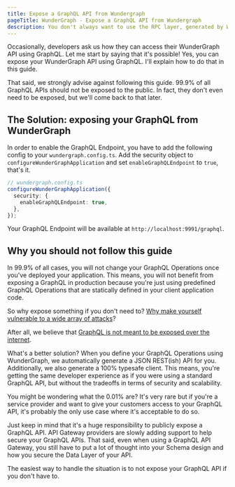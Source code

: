 ```yaml
---
title: Expose a GraphQL API from Wundergraph
pageTitle: WunderGraph - Expose a GraphQL API from Wundergraph
description: You don't always want to use the RPC layer, generated by WunderGraph, but directly expose the GraphQL API. This Guide will help you to do that.
---
```


Occasionally, developers ask us how they can access their WunderGraph API using GraphQL.
Let me start by saying that it's possible! Yes, you can expose your WunderGraph API using GraphQL.
I'll explain how to do that in this guide.

That said, we strongly advise against following this guide.
99.9% of all GraphQL APIs should not be exposed to the public.
In fact, they don't even need to be exposed,
but we'll come back to that later.

## The Solution: exposing your GraphQL from WunderGraph

In order to enable the GraphQL Endpoint,
you have to add the following config to your `wundergraph.config.ts`.
Add the security object to `configureWunderGraphApplication` and set `enableGraphQLEndpoint` to `true`,
that's it.

```typescript
// wundergraph.config.ts
configureWunderGraphApplication({
  security: {
    enableGraphQLEndpoint: true,
  },
});
```

Your GraphQL Endpoint will be available at `http://localhost:9991/graphql`.

## Why you should not follow this guide

In 99.9% of all cases, you will not change your GraphQL Operations once you've deployed your application.
This means, you will not benefit from exposing a GraphQL in production because you're just using predefined GraphQL Operations that are statically defined in your client application code.

So why expose something if you don't need to?
[Why make yourself vulnerable to a wide array of attacks](https://wundergraph.com/blog/the_complete_graphql_security_guide_fixing_the_13_most_common_graphql_vulnerabilities_to_make_your_api_production_ready)?

After all, we believe that [GraphQL is not meant to be exposed over the internet](https://wundergraph.com/blog/graphql_is_not_meant_to_be_exposed_over_the_internet).

What's a better solution?
When you define your GraphQL Operations using WunderGraph,
we automatically generate a JSON REST(ish) API for you.
Additionally, we also generate a 100% typesafe client.
This means, you're getting the same developer experience as if you were using a standard GraphQL API,
but without the tradeoffs in terms of security and scalability.

You might be wondering what the 0.01% are?
It's very rare but if you're a service provider and want to give your customers access to your GraphQL API,
it's probably the only use case where it's acceptable to do so.

Just keep in mind that it's a huge responsibility to publicly expose a GraphQL API.
API Gateway providers are slowly adding support to help secure your GraphQL APIs.
That said, even when using a GraphQL API Gateway,
you still have to put a lot of thought into your Schema design and how you secure the Data Layer of your API.

The easiest way to handle the situation is to not expose your GraphQL API if you don't have to.
